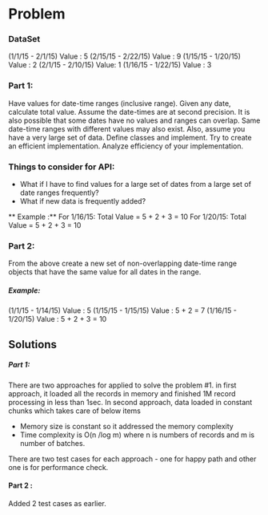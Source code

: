# Problem 
### DataSet
(1/1/15 - 2/1/15) Value : 5
(2/15/15 - 2/22/15) Value : 9
(1/15/15 - 1/20/15) Value : 2
(2/1/15 - 2/10/15) Value: 1
(1/16/15 - 1/22/15) Value : 3
 
 
### Part 1: 
Have values for date-time ranges (inclusive range). Given any date, calculate total value. Assume the date-times are at second precision. It is also possible that some dates have no values and ranges can overlap. Same date-time ranges with different values may also exist. Also, assume you have a very large set of data.
Define classes and implement. Try to create an efficient implementation. Analyze efficiency of your implementation.
 
### Things to consider for API:
* What if I have to find values for a large set of dates from a large set of date ranges frequently?  
* What if new data is frequently added?
 
** Example :**
For 1/16/15: Total Value = 5 + 2 + 3 = 10
For 1/20/15: Total Value = 5 + 2 + 3 = 10
 
### Part 2: 
From the above create a new set of non-overlapping date-time range objects that have the same value for all dates in the range.
##### Example:
(1/1/15 - 1/14/15) Value : 5
(1/15/15 - 1/15/15) Value : 5 + 2 = 7
(1/16/15 - 1/20/15) Value : 5 + 2 + 3 = 10
 
 
 ## Solutions
  
 ##### Part 1:
There are two approaches for applied to solve the problem #1. in first approach, it loaded all the records in memory and finished 1M record processing in less than 1sec.
In second approach, data loaded in constant chunks which takes care of below items
* Memory size is constant so it addressed the memory complexity
* Time complexity is O(n /log m) where n is numbers of records and m is number of batches.

There are two test cases for each approach - one for happy path and other one is for performance check.

#### Part 2 :
Added 2 test cases as earlier. 